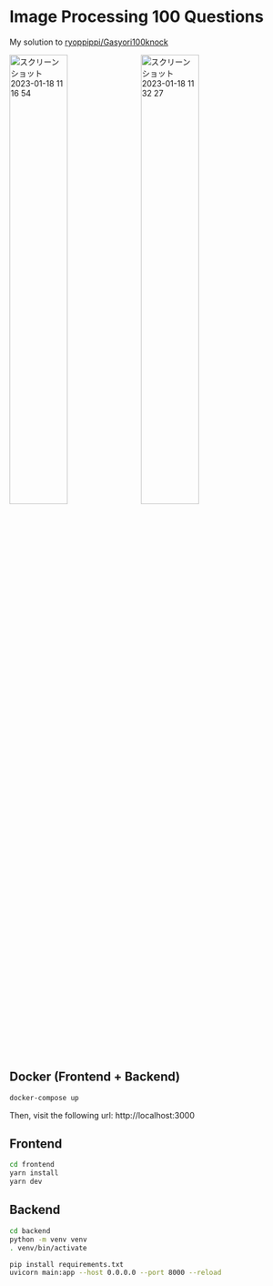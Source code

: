 # Image Processing 100 Questions

My solution to [ryoppippi/Gasyori100knock](https://github.com/ryoppippi/Gasyori100knock)

<img width="45%" alt="スクリーンショット 2023-01-18 11 16 54" src="https://user-images.githubusercontent.com/60843722/213067431-a7ec2f98-3122-484d-a445-081c02f64640.png"> <img width="45%" alt="スクリーンショット 2023-01-18 11 32 27" src="https://user-images.githubusercontent.com/60843722/213067771-343c74a3-64a7-4609-ae92-301af7f4f96d.png">



## Docker (Frontend + Backend)
```bash
docker-compose up
```
Then, visit the following url: http://localhost:3000

## Frontend
```bash
cd frontend
yarn install
yarn dev
```

## Backend
```bash
cd backend
python -m venv venv
. venv/bin/activate

pip install requirements.txt
uvicorn main:app --host 0.0.0.0 --port 8000 --reload
```
